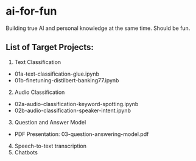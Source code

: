 # ai-for-fun
Building true AI and personal knowledge at the same time. Should be fun.

## List of Target Projects:
1. Text Classification
- 01a-text-classification-glue.ipynb
- 01b-finetuning-distilbert-banking77.ipynb
2. Audio Classification
- 02a-audio-classification-keyword-spotting.ipynb
- 02b-audio-classification-speaker-intent.ipynb
3. Question and Answer Model
- PDF Presentation: 03-question-answering-model.pdf
4. Speech-to-text transcription
5. Chatbots
